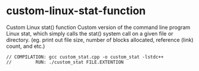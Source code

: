 # custom-linux-stat-function
Custom Linux stat() function
Custom version of the command line program Linux stat, which simply calls the stat() system call on a given file or directory. (eg. print out file size, number of blocks allocated, reference (link) count, and etc.)

`// COMPILATION: gcc custom_stat.cpp -o custom_stat -lstdc++` \
`//         RUN: ./custom_stat FILE.EXTENTION`
